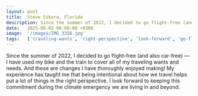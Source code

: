 ```yaml
---
layout: post
title:  Steve Sikora, Florida
description: Since the summer of 2022, I decided to go flight-free (and also car-free) — I have used my bike and the train to cover all of my traveling wants and n...
date:   2025-08-02 00:00:00 +0300
image:  '/images/IMG_3356.jpg'
tags:   ['traveling-wants', 'right-perspective', 'look-forward', 'go-flight', 'climate-emergency', 'also-car', '', 'used']
---
```

Since the summer of 2022, I decided to go flight-free (and also car-free) — I have used my bike and the train to cover all of my traveling wants and needs. And these are changes I have thoroughly enjoyed making! My experience has taught me that being intentional about how we travel helps put a lot of things in the right perspective. I look forward to keeping this commitment during the climate emergency we are living in and beyond.

